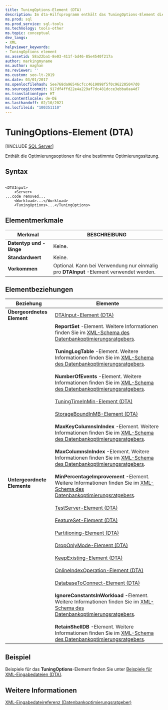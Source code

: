 ```yaml
---
title: TuningOptions-Element (DTA)
description: Im dta-Hilfsprogramm enthält das TuningOptions-Element die Optimierungsoptionen für eine bestimmte Optimierungssitzung.
ms.prod: sql
ms.prod_service: sql-tools
ms.technology: tools-other
ms.topic: conceptual
dev_langs:
- XML
helpviewer_keywords:
- TuningOptions element
ms.assetid: 58a22ba1-8e03-411f-bd46-85e4540f217a
author: markingmyname
ms.author: maghan
ms.reviewer: ''
ms.custom: seo-lt-2019
ms.date: 03/01/2017
ms.openlocfilehash: 5ee768da96546cfcc4619098f5f0c962205047d0
ms.sourcegitcommit: 917df4ffd22e4a229af7dc481dcce3ebba0aa4d7
ms.translationtype: HT
ms.contentlocale: de-DE
ms.lasthandoff: 02/10/2021
ms.locfileid: "100351110"
---
```

# <a name="tuningoptions-element-dta"></a>TuningOptions-Element (DTA)

 [!INCLUDE [SQL Server](../../includes/applies-to-version/sqlserver.md)]

Enthält die Optimierungsoptionen für eine bestimmte Optimierungssitzung.  
  
## <a name="syntax"></a>Syntax  
  
```  
  
<DTAInput>  
    <Server>  
...code removed...  
    <Workload>...</Workload>  
    <TuningOptions>...</TuningOptions>  
```  
  
## <a name="element-characteristics"></a>Elementmerkmale  
  
|Merkmal|BESCHREIBUNG|  
|--------------------|-----------------|  
|**Datentyp und -länge**|Keine.|  
|**Standardwert**|Keine.|  
|**Vorkommen**|Optional. Kann bei Verwendung nur einmalig pro **DTAInput** -Element verwendet werden.|  
  
## <a name="element-relationships"></a>Elementbeziehungen  
  
|Beziehung|Elemente|  
|------------------|--------------|  
|**Übergeordnetes Element**|[DTAInput-Element &#40;DTA&#41;](../../tools/dta/dtainput-element-dta.md)|  
|**Untergeordnete Elemente**|**ReportSet** -Element. Weitere Informationen finden Sie im [XML-Schema des Datenbankoptimierungsratgebers](https://go.microsoft.com/fwlink/?linkid=43100).<br /><br /> **TuningLogTable** -Element. Weitere Informationen finden Sie im [XML-Schema des Datenbankoptimierungsratgebers](https://go.microsoft.com/fwlink/?linkid=43100).<br /><br /> **NumberOfEvents** -Element. Weitere Informationen finden Sie im [XML-Schema des Datenbankoptimierungsratgebers](https://go.microsoft.com/fwlink/?linkid=43100).<br /><br /> [TuningTimeInMin-Element &#40;DTA&#41;](../../tools/dta/tuningtimeinmin-element-dta.md)<br /><br /> [StorageBoundInMB-Element &#40;DTA&#41;](../../tools/dta/storageboundinmb-element-dta.md)<br /><br /> **MaxKeyColumnsInIndex** -Element. Weitere Informationen finden Sie im [XML-Schema des Datenbankoptimierungsratgebers](https://go.microsoft.com/fwlink/?linkid=43100).<br /><br /> **MaxColumnsInIndex** -Element. Weitere Informationen finden Sie im [XML-Schema des Datenbankoptimierungsratgebers](https://go.microsoft.com/fwlink/?linkid=43100).<br /><br /> **MinPercentageImprovement** -Element. Weitere Informationen finden Sie im [XML-Schema des Datenbankoptimierungsratgebers](https://go.microsoft.com/fwlink/?linkid=43100).<br /><br /> [TestServer-Element &#40;DTA&#41;](../../tools/dta/testserver-element-dta.md)<br /><br /> [FeatureSet-Element &#40;DTA&#41;](../../tools/dta/featureset-element-dta.md)<br /><br /> [Partitioning-Element &#40;DTA&#41;](../../tools/dta/partitioning-element-dta.md)<br /><br /> [DropOnlyMode-Element &#40;DTA&#41;](../../tools/dta/droponlymode-element-dta.md)<br /><br /> [KeepExisting-Element &#40;DTA&#41;](../../tools/dta/keepexisting-element-dta.md)<br /><br /> [OnlineIndexOperation-Element &#40;DTA&#41;](../../tools/dta/onlineindexoperation-element-dta.md)<br /><br /> [DatabaseToConnect-Element &#40;DTA&#41;](../../tools/dta/databasetoconnect-element-dta.md)<br /><br /> **IgnoreConstantsInWorkload** -Element. Weitere Informationen finden Sie im [XML-Schema des Datenbankoptimierungsratgebers](https://go.microsoft.com/fwlink/?linkid=43100).<br /><br /> **RetainShellDB** -Element. Weitere Informationen finden Sie im [XML-Schema des Datenbankoptimierungsratgebers](https://go.microsoft.com/fwlink/?linkid=43100).|  
  
## <a name="example"></a>Beispiel  
 Beispiele für das **TuningOptions**-Element finden Sie unter [Beispiele für XML-Eingabedateien &#40;DTA&#41;](../../tools/dta/xml-input-file-samples-dta.md).  
  
## <a name="see-also"></a>Weitere Informationen  
 [XML-Eingabedateireferenz &#40;Datenbankoptimierungsratgeber&#41;](../../tools/dta/xml-input-file-reference-database-engine-tuning-advisor.md)  
  
  
